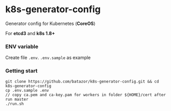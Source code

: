 # k8s-generator-config

Generator config for Kubernetes (**CoreOS**)

For **etcd3** and **k8s 1.8+**

### ENV variable

Create file `.env`. `.env.sample` as example

### Getting start

```
git clone https://github.com/batazor/k8s-generator-config.git && cd k8s-generator-config
cp .env.sample .env
// copy ca.pem and ca-key.pam for workers in folder ${HOME}/cert after run master
./run.sh
```
